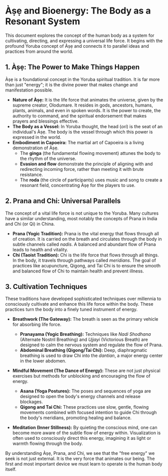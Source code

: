 # Àṣẹ and Bioenergy: The Body as a Resonant System

This document explores the concept of the human body as a system for cultivating, directing, and expressing a universal life force. It begins with the profound Yoruba concept of Àṣẹ and connects it to parallel ideas and practices from around the world.

## 1. Àṣẹ: The Power to Make Things Happen

Àṣẹ is a foundational concept in the Yoruba spiritual tradition. It is far more than just "energy"; it is the divine power that makes change and manifestation possible.

-   **Nature of Àṣẹ:** It is the life force that animates the universe, given by the supreme creator, Olodumare. It resides in gods, ancestors, humans, plants, animals, and even in spoken words. It is the power to create, the authority to command, and the spiritual endorsement that makes prayers and blessings effective.
-   **The Body as a Vessel:** In Yoruba thought, the head (*ori*) is the seat of an individual's Àṣẹ. The body is the vessel through which this power is expressed in the world.
-   **Embodiment in Capoeira:** The martial art of Capoeira is a living demonstration of Àṣẹ.
    -   The **ginga** (the fundamental flowing movement) attunes the body to the rhythm of the universe.
    -   **Evasion and flow** demonstrate the principle of aligning with and redirecting incoming force, rather than meeting it with brute resistance.
    -   The **roda** (the circle of participants) uses music and song to create a resonant field, concentrating Àṣẹ for the players to use.

## 2. Prana and Chi: Universal Parallels

The concept of a vital life force is not unique to the Yoruba. Many cultures have a similar understanding, most notably the concepts of Prana in India and Chi (or Qi) in China.

-   **Prana (Yogic Tradition):** Prana is the vital energy that flows through all of creation. It is carried on the breath and circulates through the body in subtle channels called *nadis*. A balanced and abundant flow of Prana leads to health and vitality.
-   **Chi (Taoist Tradition):** Chi is the life force that flows through all things. In the body, it travels through pathways called *meridians*. The goal of practices like acupuncture, Qigong, and Tai Chi is to ensure the smooth and balanced flow of Chi to maintain health and prevent illness.

## 3. Cultivation Techniques

These traditions have developed sophisticated techniques over millennia to consciously cultivate and enhance this life force within the body. These practices turn the body into a finely tuned instrument of energy.

-   **Breathwork (The Gateway):** The breath is seen as the primary vehicle for absorbing life force.
    -   **Pranayama (Yogic Breathing):** Techniques like *Nadi Shodhana* (Alternate Nostril Breathing) and *Ujjayi* (Victorious Breath) are designed to calm the nervous system and regulate the flow of Prana.
    -   **Abdominal Breathing (Qigong/Tai Chi):** Deep, diaphragmatic breathing is used to draw Chi into the *dantian*, a major energy center in the lower abdomen.

-   **Mindful Movement (The Dance of Energy):** These are not just physical exercises but methods for unblocking and encouraging the flow of energy.
    -   **Asana (Yoga Postures):** The poses and sequences of yoga are designed to open the body's energy channels and release blockages.
    -   **Qigong and Tai Chi:** These practices use slow, gentle, flowing movements combined with focused intention to guide Chi through the body's meridians, promoting healing and balance.

-   **Meditation (Inner Stillness):** By quieting the conscious mind, one can become more aware of the subtle flow of energy within. Visualization is often used to consciously direct this energy, imagining it as light or warmth flowing through the body.

By understanding Àṣẹ, Prana, and Chi, we see that the "free energy" we seek is not just external. It is the very force that animates our being. The first and most important device we must learn to operate is the human body itself.